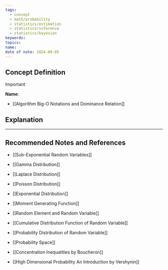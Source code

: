 ```yaml
---
tags:
  - concept
  - math/probability
  - statistics/estimation
  - statistics/inference
  - statistics/bayesian
keywords: 
topics: 
name: 
date of note: 2024-09-05
---
```


## Concept Definition

>[!important]
>**Name**: 



- [[Algorithm Big-O Notations and Dominance Relation]]

## Explanation





-----------
##  Recommended Notes and References

- [[Sub-Exponential Random Variables]]

- [[Gamma Distribution]]
- [[Laplace Distribution]]
- [[Poisson Distribution]]
- [[Exponential Distribution]]

- [[Moment Generating Function]]
- [[Random Element and Random Variable]]
- [[Cumulative Distribution Function of Random Variable]]
- [[Probability Distribution of Random Variable]]
- [[Probability Space]]

- [[Concentration Inequalities by Boucheron]]
- [[High Dimensional Probability An Introduction by Vershynin]]
